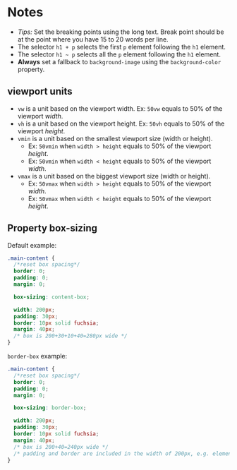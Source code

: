 # Notes

- _Tips:_ Set the breaking points using the long text. Break point should be at the point where you have 15 to 20 words per line.
- The selector `h1 + p` selects the first `p` element following the `h1` element.
- The selector `h1 ~ p` selects all the `p` element following the `h1` element.
- **Always** set a fallback to `background-image` using the `background-color` property.

## viewport units

- `vw` is a unit based on the viewport width. Ex: `50vw` equals to 50% of the viewport _width_.
- `vh` is a unit based on the viewport height. Ex: `50vh` equals to 50% of the viewport _height_.
- `vmin` is a unit based on the smallest viewport size (width or height).
  - Ex: `50vmin` when `width > height` equals to 50% of the viewport _height_.
  - Ex: `50vmin` when `width < height` equals to 50% of the viewport _width_.
- `vmax` is a unit based on the biggest viewport size (width or height).
  - Ex: `50vmax` when `width > height` equals to 50% of the viewport _width_.
  - Ex: `50vmax` when `width < height` equals to 50% of the viewport _height_.

## Property box-sizing

Default example:

```css
.main-content {
  /*reset box spacing*/
  border: 0;
  padding: 0;
  margin: 0;

  box-sizing: content-box;

  width: 200px;
  padding: 30px;
  border: 10px solid fuchsia;
  margin: 40px;
  /* box is 200+30+10+40=280px wide */
}
```

`border-box` example:

```css
.main-content {
  /*reset box spacing*/
  border: 0;
  padding: 0;
  margin: 0;

  box-sizing: border-box;

  width: 200px;
  padding: 30px;
  border: 10px solid fuchsia;
  margin: 40px;
  /* box is 200+40=240px wide */
  /* padding and border are included in the width of 200px, e.g. element 200-30-10=170px */
}
```
